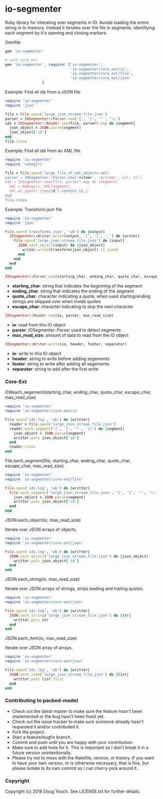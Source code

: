# io-segmenter

Ruby library for interating over segments in IO.  Avoids loading the entire string in to memory.  Instead it iterates over the file in segments.  Identifying each segment by it's opening and closing markers.

Gemfile

```ruby
gem 'io-segmenter'

# with core_ext
gem 'io-segmenter', require: ['io-segmenter',
                              'io-segmenter/core_ext/io',
                              'io-segmenter/core_ext/file',
                              'io-segmenter/core_ext/json'
			     ]
```

Example: Find all ids from a JSON file.

```ruby
require 'io-segmenter'
require 'json'

file = File.open('large_json_stream_file.json')
parser = IOSegmenter::Parser.new('{', '}', '"', '\\')
ids = IOSegmenter::Reader.new(file, parser).map do |segment|
  json_object = JSON.parse(segment)
  json_object['id']
end
file.close
```
Example: Find all ids from an XML file.

```ruby
require 'io-segmenter'
require 'nokogiri'

file = File.open('large_file_of_xml_objects.xml)
parser = IOSegmenter::Parser.new('<item>', '</item>', nil, nil)
ids = IOSegmenter.new(file, parser).map do |segment|
  xml = Nokogiri::XML(segment)
  xml.at_xpath('item/id').content.to_i
end
file.close
```

Example: Transform json file

```ruby
require 'io-segmenter'
require 'json'

File.open('transforms.json', 'wb') do |output|
  IOSegmenter::Writer.write(output, '[', ']', ',') do |writer|
    File.open('large_json_stream_file.json') do |input|
      JSON.each_object(input) do |json_object|
        writer.write(transform(json_object).to_json)
      end
    end
  end
end
```

```ruby
IOSegmenter::Parser.new(starting_char, ending_char, quote_char, escape_char)
```

* **starting_char**: string that indicates the beginning of the segment
* **ending_char**: string that indicates the ending of the segment
* **quote_char**: character indicating a quote, when used starting/ending strings are skipped over when inside quotes
* **escape_char**: character indicating to skip the next character

```ruby
IOSegmenter::Reader.new(io, parser, max_read_size)
```

* **io**: read from this IO object
* **parser**: IOSegmenter::Parser used to detect segments
* **max_read_size**: amount of data to read from the IO object

```ruby
IOSegmenter::Writer.write(io, header, footer, separator)
```

* **io**: write to this IO object
* **header**: string to write before adding segements
* **footer**: string to write after adding all segements
* **separator**: string to add after the first write

### Core-Ext

IO#each_segement(starting_char, ending_char, quote_char, escape_char, max_read_size)

```ruby
require 'io-segmenter'
require 'io-segmenter/core-ext/io'

File.open('ids.log', 'wb') do |writter|
  reader = File.open('large_json_stream_file.json')
  reader.each_segment('{', '}', '"', '\\') do |segment|
    json_object = JSON.parse(segment)
    writter.puts json_object['id']
  end
  reader.close
end
```

File.each_segment(file, starting_char, ending_char, quote_char, escape_char, max_read_size)

```ruby
require 'io-segmenter'
require 'io-segmenter/core-ext/file'

File.open('ids.log', 'wb') do |writter|
  File.each_segment('large_json_stream_file.json', '{', '}', '"', '\\') do |segment|
    json_object = JSON.parse(segment)
    writter.puts json_object['id']
  end
end
```

JSON.each_object(io, max_read_size)

Iterate over JSON arrays of objects.

```ruby
require 'io-segmenter'
require 'io-segmenter/core-ext/json'

File.open('ids.log', 'wb') do |writter|
  JSON.each_object('large_json_stream_file.json') do |json_object|
    writter.puts json_object['id']
  end
end
```

JSON.each_string(io, max_read_size)

Iterate over JSON arrays of strings, strips leading and trailing quotes.

```ruby
require 'io-segmenter'
require 'io-segmenter/core-ext/json'

File.open('ids.log', 'wb') do |writter|
  JSON.each_string('large_json_stream_file.json') do |str|
    writter.puts str
  end
end
```

JSON.each_item(io, max_read_size)

Iterate over JSON array of arrays.

```ruby
require 'io-segmenter'
require 'io-segmenter/core-ext/json'

File.open('ids.log', 'wb') do |writter|
  JSON.each_item('large_json_stream_file.json') do |list|
    writter.puts list.first
  end
end
```

### Contributing to packed-model
 
* Check out the latest master to make sure the feature hasn't been implemented or the bug hasn't been fixed yet.
* Check out the issue tracker to make sure someone already hasn't requested it and/or contributed it.
* Fork the project.
* Start a feature/bugfix branch.
* Commit and push until you are happy with your contribution.
* Make sure to add tests for it. This is important so I don't break it in a future version unintentionally.
* Please try not to mess with the Rakefile, version, or history. If you want to have your own version, or is otherwise necessary, that is fine, but please isolate to its own commit so I can cherry-pick around it.

### Copyright

Copyright (c) 2018 Doug Youch. See LICENSE.txt for
further details.

